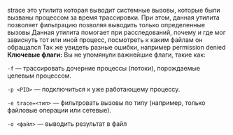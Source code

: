 strace это утилита которая выводит системные вызовы, которые были вызваны процессом за время трассировки.
При этом, данная утилита позволяет фильтрацию позволяя выводить только определенные вызовы
Данная утилита помогает при расследований, почему и где мог зависнуть тот или иной процесс, посмотреть к каким файлам он обращался
Так же увидеть разные ошибки, например permission denied
**Ключевые флаги:** Вы не упомянули важнейшие флаги, такие как:

`-f` — трассировать дочерние процессы (потоки), порождаемые целевым процессом.

 `-p <PID>` — подключиться к уже работающему процессу. 
 
`-e trace=<тип>` — фильтровать вызовы по типу (например, только файловые операции или сетевые).

`-o <файл>` — выводить результат в файл